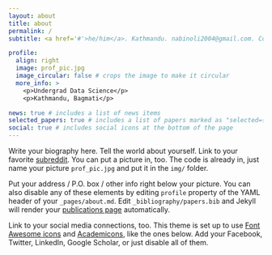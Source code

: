 ```yaml
---
layout: about
title: about
permalink: /
subtitle: <a href='#'>he/him</a>. Kathmandu. nabinoli2004@gmail.com. Connecting Dots.

profile:
  align: right
  image: prof_pic.jpg
  image_circular: false # crops the image to make it circular
  more_info: >
    <p>Undergrad Data Science</p>
    <p>Kathmandu, Bagmati</p>

news: true # includes a list of news items
selected_papers: true # includes a list of papers marked as "selected={true}"
social: true # includes social icons at the bottom of the page
---
```


Write your biography here. Tell the world about yourself. Link to your favorite [subreddit](http://reddit.com). You can put a picture in, too. The code is already in, just name your picture `prof_pic.jpg` and put it in the `img/` folder.

Put your address / P.O. box / other info right below your picture. You can also disable any of these elements by editing `profile` property of the YAML header of your `_pages/about.md`. Edit `_bibliography/papers.bib` and Jekyll will render your [publications page](/al-folio/publications/) automatically.

Link to your social media connections, too. This theme is set up to use [Font Awesome icons](https://fontawesome.com/) and [Academicons](https://jpswalsh.github.io/academicons/), like the ones below. Add your Facebook, Twitter, LinkedIn, Google Scholar, or just disable all of them.
